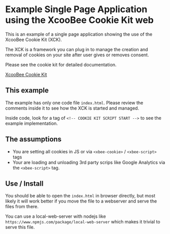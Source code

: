 # Example Single Page Application using the XcooBee Cookie Kit web

This is an example of a single page application showing the use of the XcooBee Cookie Kit (XCK).

The XCK is a framework you can plug in to manage the creation and removal of cookies on your site after user gives or removes consent.

Please see the cookie kit for detailed documentation.

[XcooBee Cookie Kit](https://www.npmjs.com/package/xcoobee-cookie-kit-web)


## This example

The example has only one code file `index.html`. Please review the comments inside it to see how the XCK is started and managed.

Inside code, look for a tag of `<!-- COOKIE KIT SCRIPT START -->` to see the example implementation.

## The assumptions

- You are setting all cookies in JS or via `<xbee-cookie>` / `<xbee-script>` tags
- Your are loading and unloading 3rd party scrips like Google Analytics via the `<xbee-script>` tag.


## Use / Install

You should be able to open the `index.html` in browser directly, but most likely it will work better if you move the file to a webserver and serve the files from there. 

You can use a local-web-server with nodejs like `https://www.npmjs.com/package/local-web-server` which makes it trivial to serve this file.





